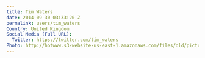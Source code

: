 ```yaml
---
title: Tim Waters
date: 2014-09-30 03:33:20 Z
permalink: users/tim_waters
Country: United Kingdom
Social Media (Full URL):
  Twitter: https://twitter.com/tim_waters
Photo: http://hotwww.s3-website-us-east-1.amazonaws.com/files/old/pictures/picture-239-1432131310.jpg
---
```


